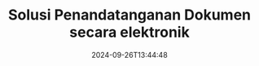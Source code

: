 ---
############################# Static ############################
layout: "family"
date:  2024-09-26T13:44:48
draft: false

product: "Signature"
product_tag: "signature"

lang: id

############################# Head ############################
head_title: "Aplikasi Tanda Tangan Digital C# .NET, Java, Node.js"
head_description: "Integrasikan tanda tangan elektronik di aplikasi .NET, Java, atau Node.js dengan GroupDocs.Signature. Tanda tangani format dokumen bisnis populer."

############################# Header ############################
title: "Solusi Penandatanganan Dokumen secara elektronik"
description:  |
  Tanda tangani dokumen dan gambar digital di platform apa pun menggunakan API fleksibel dan solusi berbasis aplikasi kami untuk pemrogram dan pengguna akhir.

  Cari dan ubah tanda tangan yang ditambahkan sebelumnya menggunakan metode lanjutan.

  Lindungi dokumen dari perubahan dengan sertifikat digital dan kendalikan metadata tersembunyi.

############################# Supported Platforms ###############################
supported_platforms:
  enable: true
  head_title: "Pilih platform Anda"
  title: "Independensi platform"
  description: "Pustaka GroupDocs.Signature mendukung sistem operasi dan kerangka kerja berikut:"
  details_link_title: "Belajarlah lagi"

  items:
    # items loop
    - title: ".NET"
      description: GroupDocs.Signature .NET 
      color: "blue"
      tag: "net"
      link: "/signature/net/"
      features_link: "https://docs.groupdocs.com/signature/net/system-requirements/"
      features:
          # features loop
          - rows: "3"
            content: |
                    .NET Framework 4.6.2 or higher <br> .NET Core 3.0 or higher <br> .NET 6.0 or higher
      
          # features loop
          - rows: "4"
            content: |
                    Windows <br> Linux <br> Mac OS <br> Microsoft Azure
      
          # features loop
          - rows: "3"
            content: |
                    Microsoft Visual Studio <br> JetBrains Rider <br> Microsoft Visual Code
      
          # features loop
          - rows: "1"
            content: |
                    60+ file formats
      

    # items loop
    - title: "Java"
      description: GroupDocs.Signature Java
      color: "red"
      tag: "java"
      link: "/signature/java/"
      features_link: "https://docs.groupdocs.com/signature/java/system-requirements/"
      features:
          # features loop
          - rows: "3"
            content: |
                    Java 8 or higher
      
          # features loop
          - rows: "4"
            content: |
                    Windows <br> Linux <br> Mac OS
      
          # features loop
          - rows: "3"
            content: |
                    IntelliJ IDEA <br> Eclipse <br> NetBeans
      
          # features loop
          - rows: "1"
            content: |
                    60+ file formats

    # items loop
    - title: "Node.js"
      description: GroupDocs.Signature Node.js
      color: "green"
      tag: "nodejs-java"
      link: "/signature/nodejs-java/"
      features_link: "https://docs.groupdocs.com/signature/nodejs-java/system-requirements/"
      features:
          # features loop
          - rows: "3"
            content: |
                    Node.js 16+ and J2SE 8.0 (1.8)+
      
          # features loop
          - rows: "4"
            content: |
                    Windows <br> Linux <br> Mac OS
      
          # features loop
          - rows: "3"
            content: |
                    Atom <br> Visual Studio Code <br> Editor teks lainnya
      
          # features loop
          - rows: "1"
            content: |
                    60+ file formats

    # items loop
    - title: "Python"
      description: GroupDocs.Signature Python
      color: "yellow"
      tag: "python-net"
      link: "/signature/python-net/"
      features_link: "https://docs.groupdocs.com/signature/python-net/system-requirements/"
      features:
          # features loop
          - rows: "3"
            content: |
                    Python 3.9+ and .Net 6+
      
          # features loop
          - rows: "4"
            content: |
                    Windows <br> Linux <br> Mac OS
      
          # features loop
          - rows: "3"
            content: |
                    IDLE <br> PyCharm <br> Visual Studio Code
      
          # features loop
          - rows: "1"
            content: |
                    60+ file formats

############################# Features ###############################
features:
  enable: true
  title: "GroupDocs.Signature fitur utama"
  description: "Solusi kami dirancang untuk menambahkan berbagai jenis tanda tangan ke format dokumen dan file populer. Perkaya proses bisnis Anda dengan mudah."

  items:
    # items loop
    - icon: "additional"
      title: "Perkaya data Anda dengan tanda tangan"
      content: "Tambahkan teks, gambar, tanda air, dll. ke dokumen bisnis Anda."

    # items loop
    - icon: "protect"
      title: "Lindungi konten dokumen"
      content: "Larang perubahan dokumen dengan menyegelnya dengan sertifikat digital."

    # items loop
    - icon: "search"
      title: "Tambahkan data dan kode batang tersembunyi"
      content: "Gunakan metadata untuk menyimpan informasi yang tidak terlihat atau memasang kode batang khusus di halaman."

    # items loop
    - icon: "manipulate"
      title: "Memanipulasi tanda tangan"
      content: "Cari, perbarui, atau hapus semua tanda tangan yang telah ditambahkan sebelumnya."

############################# Code samples ############################
code_samples:
  enable: true
  title: "Lindungi file Anda menggunakan tanda tangan"
  description: "Contoh kode GroupDocs.Signature"
  items:
    # code sample loop
    - title: "Hasilkan dan tambahkan kode QR"
      content: |
       GroupDocs.Signature memungkinkan kami membuat dan menambahkan kode QR ke dokumen dengan format yang didukung. Berikan jalur ke dokumen yang harus ditandatangani dan atur opsi teks dan visual kode QR yang diinginkan. Anda dapat meletakkan gambar kode QR yang dihasilkan di area mana pun di halaman dokumen mana pun.
      samples:
        - language: "C#"
          color: "blue"
          content: |
            ```csharp {style=abap}   
            // Tentukan dokumen yang akan ditandatangani
            using (Signature signature = new Signature("source.docx"))
            {
                // Buat opsi tanda kode QR
                QrCodeSignOptions options = new QrCodeSignOptions("JohnSmith")
                {
                    // Atur opsi kode QR
                    EncodeType = QrCodeTypes.QR,
                    Left = 50,
                    Top = 150,
                };

                // Tanda tangani dan simpan file yang diproses
                SignResult result = signature.Sign("result.docx", options);
            }
            ```
        - language: "Java"
          color: "red"
          content: |
            ```java {style=abap}   
            // Tentukan dokumen yang akan ditandatangani
            Signature signature = new Signature("source.docx");

            // Buat opsi tanda kode QR
            QrCodeSignOptions options = new QrCodeSignOptions("JohnSmith");

            // Atur opsi kode QR
            options.setEncodeType(QrCodeTypes.QR);
            options.setLeft(50);
            options.setTop(100);

            // Tanda tangani dan simpan file yang diproses
            signature.sign("result.docx", options);
            ```
        - language: "TypeScript"
          color: "green"
          content: |
            ```javascript {style=abap}  
            const signatureLib = require('@groupdocs/groupdocs.signature')

            // Tentukan dokumen yang akan ditandatangani
            const signature = new signatureLib.Signature('source.docx');

            // Buat opsi tanda kode QR
            const options = new signatureLib.QrCodeSignOptions('JohnSmith');

            // Atur opsi kode QR
            options.setEncodeType(signatureLib.QrCodeTypes.QR);
            options.setLeft(50);
            options.setTop(100);

            // Tanda tangani dan simpan file yang diproses
            signature.sign('result.docx', options);
            ```
        - language: "Python"
          color: "yellow"
          content: |
            ```python {style=abap}  
            import groupdocs.signature as sg

            def run():

                # Tentukan dokumen yang akan ditandatangani
                with sg.Signature('source.docx') as signature:

                    # Buat opsi tanda kode QR
                    options = sg.QrCodeSignOptions('JohnSmith')

                    # Atur opsi kode QR
                    options.setEncodeType(sg.QrCodeTypes.QR)
                    options.setLeft(50)
                    options.setTop(100)

                    # Tanda tangani dan simpan file yang diproses
                    signature.sign('result.docx', options)
            ```

############################# Supported Formats ###############################
formats:
  enable: true
  title: "60+ format file didukung"
  description: "GroupDocs.Signature mendukung hampir semua format file populer"

############################# Metrics ###############################
metrics:
  enable: true
  title: "Data statistik perpustakaan kami"
  description: "Periksa metrik produk utama, ungkapkan wawasan tentang pencapaian, dampak, dan pertumbuhan kami"

  items:
    # items loop
    - number: "50+"
      title: "Format yang didukung"
      content: "Menandatangani lebih dari 60 format file bisnis paling populer."

    # items loop
    - number: "500k"
      title: "Unduhan NuGet"
      content: "GroupDocs.Signature untuk .NET adalah perpustakaan populer dengan lebih dari 550.000 unduhan di NuGet."

    # items loop
    - number: "15k"
      title: "Unduhan Maven"
      content: "Pengembang Java telah mengunduh GroupDocs.Signature di Maven lebih dari 15 ribu kali."

    # items loop
    - number: "140+"
      title: "Pelanggan yang senang"
      content: "Pengembang individu dan perusahaan terkemuka di seluruh dunia menggunakan produk kami untuk membangun solusi inovatif."


############################# Customers ###############################
customers:
  enable: true
  title: "Pelanggan kami yang bahagia"
  description: "Perpustakaan GroupDocs digunakan oleh merek-merek terkenal dan terkemuka secara global di seluruh dunia"

  items:
    # items loop
    - title: "BenQ Corporation"
      logo: "benq"
      
    # items loop
    - title: "Nasdaq Stock Market"
      logo: "nasdaq"
      
    # items loop
    - title: "AT&T Inc."
      logo: "att"
      
    # items loop
    - title: "Customer logo AstraZeneca"
      logo: "astrazeneca"
      
    # items loop
    - title: "Central Bank of Argentina"
      logo: "argentinacentralbank"
      
    # items loop
    - title: "Roche Holding AG"
      logo: "roche"
      
    # items loop
    - title: "Capita"
      logo: "capita"
      
    # items loop
    - title: "Axa S.A."
      logo: "axa"
      
    # items loop
    - title: "Instructure Inc."
      logo: "instructure"
      
    # items loop
    - title: "Wipro"
      logo: "wipro"


############################# Actions ###############################
actions:
  enable: true
  title: "Siap untuk memulai?"
  description: "Coba fitur GroupDocs.Signature secara gratis di platform Anda"

  items:
    # items loop
    - title: ".NET"
      color: "blue"
      link: "/signature/net/"

    # items loop
    - title: "Java"
      color: "red"
      link: "/signature/java/"

    # items loop
    - title: "Node.js"
      color: "green"
      link: "/signature/nodejs-java/"      

############################# FAQ ###############################
faq:
  enable: true
  title: "Pertanyaan yang sering diajukan"
  description: "Jelajahi Pertanyaan Umum kami"

  items:
    # items loop
    - question: "Apakah GroupDocs.Signature memerlukan perpustakaan eksternal untuk penandatanganan dokumen?"
      answer: "Tidak, GroupDocs.Signature bekerja secara independen. Tidak ada ketergantungan pihak ketiga seperti Adobe Acrobat, Microsoft Office, dll."

    # items loop
    - question: "Apakah mungkin untuk menguji fitur GroupDocs.Signature sebelum membeli?"
      answer: "Sangat! GroupDocs.Signature menawarkan uji coba gratis. Instal dan jelajahi fitur-fiturnya. Perhatikan bahwa versi uji coba menambahkan 'lencana uji coba' ke dokumen Anda dan hanya memproses 3 halaman pertama. Untuk pengalaman penuh, dapatkan lisensi sementara gratis selama 30 hari untuk mengakses semua fungsi. Lihat detailnya di bawah [lisensi sementara](https://purchase.groupdocs.com/temporary-license/)."

    # items loop
    - question: "Jenis lisensi apa yang disediakan?"
      answer: "Mencari lisensi GroupDocs.Signature? Kami menawarkan berbagai pilihan yang disesuaikan dengan kebutuhan Anda. Pilih berdasarkan ukuran tim, lokasi penerapan (kantor tunggal atau tempat kerja jarak jauh), dan apakah distribusi pelanggan akhir memerlukan berbagi SDK/API dengan klien. Alternatifnya, pilihlah lisensi penggunaan bulanan dengan paket terukur—bayar hanya untuk apa yang Anda gunakan. Temukan yang paling cocok untuk Anda berdasarkan [harga](https://purchase.groupdocs.com/pricing/signature/net/)."

############################# Cloud Links ###############################
cloud_links:
  enable: true
  title: "GroupDocs.Signature API kode rendah"
  description: "Tanda tangani file menggunakan aplikasi Anda melalui REST API berbasis cloud kami."
  
  items:
    # items loop
    - title: "GroupDocs.Signature Cloud for cURL"
      content: "Gunakan cURL RESTful API untuk memberi tanda tangan pada PDF, Word, Excel, PowerPoint, JPEG, dan banyak format file lainnya."
      icon: "groupdocs_signature-for-curl"
      link: "https://products.groupdocs.cloud/signature/curl"

    # items loop
    - title: "GroupDocs.Signature Cloud for .NET"
      content: "Perkaya aplikasi .NET Anda dengan penandatanganan dokumen melalui Cloud SDK. Lindungi dokumen bisnis dengan cara Anda sendiri."
      icon: "groupdocs_signature-for-net"
      link: "https://products.groupdocs.cloud/signature/net"

    # items loop
    - title: "GroupDocs.Signature Cloud for Java"
      content: "GroupDocs.Signature SDK memberikan akses ke berbagai kemungkinan bagi aplikasi Java Anda untuk menandatangani file apa pun."
      icon: "groupdocs_signature-for-java"
      link: "https://products.groupdocs.cloud/signature/java"

############################# App links ###############################
app_links:
  enable: true
  title: "GroupDocs.Signature Aplikasi web"
  description: "GroupDocs.Signature menghadirkan aplikasi web gratis tempat Anda dapat menandatangani dokumen. Lebih dari 60 format file populer dapat ditandatangani melalui browser favorit Anda GRATIS."

  items:
    # items loop
    - title: "GroupDocs.Signature Total"
      content: "Alat online untuk memberi tanda tangan pada dokumen dari perangkat apa pun."
      icon: "groupdocs_watermark-app"
      link: "https://products.groupdocs.app/signature/total"

    # items loop
    - title: "GroupDocs.Signature DOCX"
      content: "Tanda tangani MS Word DOCX online."
      icon: "groupdocs_words-app"
      link: "https://products.groupdocs.app/signature/docx"

    # items loop
    - title: "GroupDocs.Signature PDF"
      content: "Lindungi dokumen PDF secara online."
      icon: "groupdocs_pdf-app"
      link: "https://products.groupdocs.app/signature/pdf"


      


---